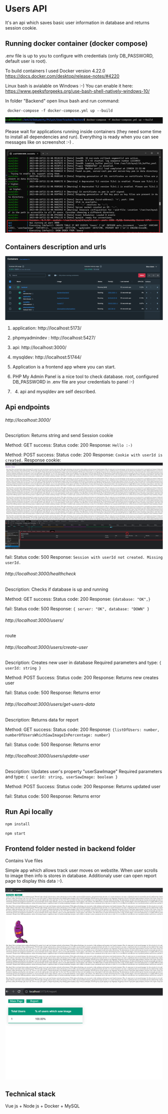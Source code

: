   

# Users API

  
It's an api which saves basic user information in database and returns session cookie. 


  
## Running docker container (docker compose)

.env file is up to you to configure with credentials (only DB_PASSWORD, default user is root).

To build containers I used Docker version 4.22.0
https://docs.docker.com/desktop/release-notes/#4220

  
Linux bash is avialable on Windows :-) 
You can enable it here: https://www.geeksforgeeks.org/use-bash-shell-natively-windows-10/

In folder "Backend" open linux bash and run command:


```
 docker-compose -f docker-compose.yml up --build
```
![Alt text](<Zrzut ekranu 2023-08-27 020737.png>)

Please wait for applications running inside containers (they need some time to install all dependencies and run). 
Everything is ready when you can see messages like on screenshot :-) .
  
![Alt text](<Zrzut ekranu 2023-08-27 004913.png>)


## Containers description and urls

![Alt text](<Zrzut ekranu 2023-08-27 012159.png>)


1. application: http://localhost:5173/
2. phpmyadmindev : http://localhost:5427/
3. api: http://localhost:3000/
4. mysqldev: http://localhost:51744/


1. Application is a frontend app where you can start.
2. PHP My Admin Panel is a nice tool to check database. root, configured DB_PASSWORD in .env file are your credentials to panel :-)
3. 4. api and mysqldev are self described.


## Api endpoints

###### http://localhost:3000/ 
Description: Returns string and send Session cookie

Method: GET
success: 
Status code: 200
Response: `Hello :-)`

Method: POST
success: 
Status code: 200
Response: `Cookie with userId is created.`
Response cookie:
![Alt text](<Zrzut ekranu 2023-08-27 011619.png>)

fail:
Status code: 500
Response: `Session with userId not created. Missing userId.`


###### http://localhost:3000/healthcheck
Description: Checks if database is up and running

Method: GET 
success: 
Status code: 200
Response: `{database: "OK",}`

fail:
Status code: 500
Response: `{ server: "OK", database: "DOWN" }`


###### http://localhost:3000/users/
route


###### http://localhost:3000/users/create-user
Description: Creates new user in database 
Required parameters and type:
`{ userId: string }`


Method: POST
Success: 
Status code: 200
Response: Returns new creates user

fail: 
Status code: 500
Response: Returns error


###### http://localhost:3000/users/get-users-data
Description: Returns data for report

Method: GET
success: 
Status code: 200
Response: `{listOfUsers: number, numberOfUsersWhichSawImageInPercentage: number}`

fail: 
Status code: 500
Response: Returns error

###### http://localhost:3000/users/update-user
Description: Updates user's property "userSawImage"
Required parameters and type:
`{ userId: string, userSawImage: boolean }`

Method: POST
Success: 
Status code: 200
Response: Returns updated user

fail: 
Status code: 500
Response: Returns error


## Run Api locally


```
npm install
```

```
npm start
```


## Frontend folder nested in backend folder

Contains Vue files 

Simple app which allows track user moves on webstite. 
When user scrolls to image then info is stores in database. 
Additionaly user can open report page to display this data :-).

![Alt text](<Zrzut ekranu 2023-08-27 015212.png>)


![Alt text](<Zrzut ekranu 2023-08-27 015220.png>)


## Technical stack 


Vue js + Node js + Docker + MySQL

